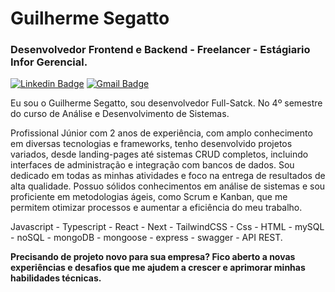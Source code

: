 # Guilherme Segatto

### Desenvolvedor Frontend e Backend - Freelancer - Estágiario Infor Gerencial.

[![Linkedin Badge](https://img.shields.io/badge/-Guilherme%20Segatto-986DFF?style=flat-square&logo=Linkedin&logoColor=white&link=https://www.linkedin.com/in/guilhermesegatto/)](https://www.linkedin.com/in/guilhermesegatto/) 
[![Gmail Badge](https://img.shields.io/badge/-segattooguilherme@gmail.com-986DFF?style=flat-square&logo=Gmail&logoColor=white&link=mailto:segattooguilherme@gmail.com)](mailto:segattooguilherme@gmail.com)

Eu sou o Guilherme Segatto, sou desenvolvedor Full-Satck. No 4º semestre do curso de Análise e Desenvolvimento de Sistemas.

Profissional Júnior com 2 anos de experiência, com amplo conhecimento em diversas
tecnologias e frameworks, tenho desenvolvido projetos variados, desde landing-pages
até sistemas CRUD completos, incluindo interfaces de administração e integração com
bancos de dados. Sou dedicado em todas as minhas atividades e foco na entrega de
resultados de alta qualidade. Possuo sólidos conhecimentos em análise de sistemas e
sou proficiente em metodologias ágeis, como Scrum e Kanban, que me permitem
otimizar processos e aumentar a eficiência do meu trabalho.

 Javascript - Typescript - React - Next - TailwindCSS - Css - HTML - mySQL - noSQL - mongoDB - mongoose - express - swagger - API REST.

**Precisando de projeto novo para sua empresa? Fico aberto a novas experiências e desafios que me ajudem a crescer e aprimorar minhas habilidades técnicas.**


